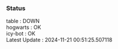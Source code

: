 ### Status


table : DOWN  
hogwarts : OK  
icy-bot : OK  
Latest Update : 2024-11-21 00:51:25.507118
